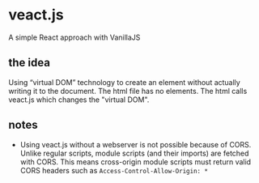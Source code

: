 # veact.js
A simple React approach with VanillaJS
## the idea
Using “virtual DOM” technology to create an element without actually writing it to the document. The html file has no elements. The html calls veact.js which changes the "virtual DOM".
## notes
* Using veact.js without a webserver is not possible because of CORS. Unlike regular scripts, module scripts (and their imports) are fetched with CORS. This means cross-origin module scripts must return valid CORS headers such as `Access-Control-Allow-Origin: *`
